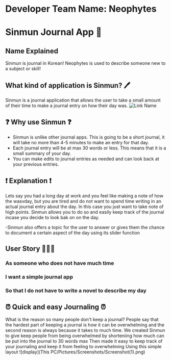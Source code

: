 # Developer Team Name: Neophytes
# Sinmun Journal App 📖
## Name Explained
Sinmun is journal in Korean!
Neophytes is used to describe someone new to a subject or skill!
## What kind of application is Sinmun? 🖊️
Sinmun is a journal application that allows the user to take a small amount of their time to make a journal entry on how their day was.
![Link Name](https://miro.medium.com/v2/resize:fit:400/0*X7y7ooEKYshHG866) 
## ❓ Why use Sinmun ❓
 - Sinmun is unlike other journal apps. This is going to be a short journal, it will take no more than 4-5 minutes to make an entry for that day. <br>
 - Each journal entry will be at max 30 words or less. This means that it is a small summary of your day.<br>
 - You can make edits to journal entries as needed and can look back at your previous entries. <br>
## ❗ Explanation ❗
Lets say you had a long day at work and you feel like making a note of how the wasvday, but you are tired and do not want to spend time writing in an actual journal entry about the day. In this case you just want to take note of high points. Sinmun allows you to do so and easily keep track of the journal incase you decide to look bak on on the day.

-Sinmun also offers a topic for the user to answer or gives them the chance to document a certain aspect of the day using its slider function

## User Story 🧑‍🤝‍🧑
### As someone who does not have much time
### I want a simple journal app
### So that I do not have to write a novel to describe my day

## ⏰ Quick and easy Journaling ⏰
What is the reason so many people don't keep a journal?
People say that the hardest part of keeping a journal is how it can be overwhelming and the second reason is always because it takes to much time.
We created Sinmun to give keep people from being overwhelmed by shorteniing how much can be put into the journal to 30 words max
Then made it easy to keep track of your journaling and keep it from feeling to overwhelming
Using this simple layout
![display](This PC/Pictures/Screenshots/Screenshot(1).png)  
